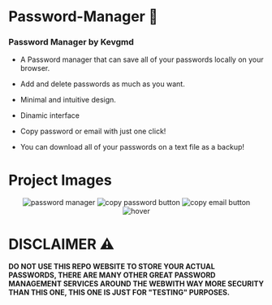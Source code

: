 # Password-Manager 🔐
### Password Manager by Kevgmd
- A Password manager that can save all of your passwords locally on your browser.

- Add and delete passwords as much as you want.

- Minimal and intuitive design.
 
- Dinamic interface

- Copy password or email with just one click!
 
- You can download all of your passwords on a text file as a backup!
# Project Images
<div align="center">
  
![password manager](https://github.com/Kevgmd/Password-Manager/assets/140569159/bb58e9df-6fa9-4cfd-a1ad-78cf70066a99)
![copy password button](https://github.com/Kevgmd/Password-Manager/assets/140569159/5d3a2516-1c78-49a4-8aba-e6325aa7d28b)
![copy email button](https://github.com/Kevgmd/Password-Manager/assets/140569159/840132a5-b9a4-4bb6-85ab-154ee69305ca)
![hover](https://github.com/Kevgmd/Password-Manager/assets/140569159/d6b6908e-13b7-4c32-8123-0d7069254cff)
</div>

# DISCLAIMER ⚠️
<b>DO NOT USE THIS REPO WEBSITE TO STORE YOUR ACTUAL PASSWORDS, THERE ARE MANY OTHER GREAT PASSWORD MANAGEMENT SERVICES AROUND THE WEBWITH WAY MORE SECURITY THAN THIS ONE, THIS ONE IS JUST FOR "TESTING" PURPOSES.</b>
